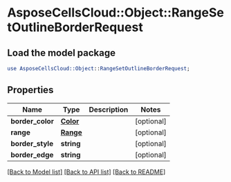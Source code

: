 # AsposeCellsCloud::Object::RangeSetOutlineBorderRequest

## Load the model package
```perl
use AsposeCellsCloud::Object::RangeSetOutlineBorderRequest;
```

## Properties
Name | Type | Description | Notes
------------ | ------------- | ------------- | -------------
**border_color** | [**Color**](Color.md) |  | [optional] 
**range** | [**Range**](Range.md) |  | [optional] 
**border_style** | **string** |  | [optional] 
**border_edge** | **string** |  | [optional] 

[[Back to Model list]](../README.md#documentation-for-models) [[Back to API list]](../README.md#documentation-for-api-endpoints) [[Back to README]](../README.md)


